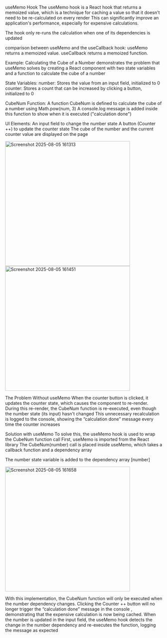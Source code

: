 
useMemo Hook
The useMemo hook is a React hook that returns a memoized value, which is a technique for caching a value so that it doesn't need to be re-calculated on every render This can significantly improve an application's performance, especially for expensive calculations.

The hook only re-runs the calculation when one of its dependencies is updated

comparison between useMemo and the useCallback hook:
useMemo returns a memoized value.
useCallback returns a memoized function.

Example: Calculating the Cube of a Number
demonstrates the problem that useMemo solves by creating a React component with two state variables and a function to calculate the cube of a number

State Variables:
number: Stores the value from an input field, initialized to 0 
counter: Stores a count that can be increased by clicking a button, initialized to 0

CubeNum Function:
A function CubeNum is defined to calculate the cube of a number using Math.pow(num, 3)
A console.log message is added inside this function to show when it is executed ("calculation done")

UI Elements:
An input field to change the number state
A button (Counter ++) to update the counter state
The cube of the number and the current counter value are displayed on the page

<img width="400" height="400" alt="Screenshot 2025-08-05 161313" src="https://github.com/user-attachments/assets/7a2ebbbe-094e-493f-bc1a-c5686da4f2cf" />
<img width="400" height="400" alt="Screenshot 2025-08-05 161451" src="https://github.com/user-attachments/assets/b685351c-1066-4042-8856-501466a897c9" />


The Problem Without useMemo
When the counter button is clicked, it updates the counter state, which causes the component to re-render. During this re-render, the CubeNum function is re-executed, even though the number state (its input) hasn't changed This unnecessary recalculation is logged to the console, showing the “calculation done” message every time the counter increases

Solution with useMemo
To solve this, the useMemo hook is used to wrap the CubeNum function call
First, useMemo is imported from the React library
The CubeNum(number) call is placed inside useMemo, which takes a callback function and a dependency array

The number state variable is added to the dependency array [number]

<img width="400" height="400" alt="Screenshot 2025-08-05 161658" src="https://github.com/user-attachments/assets/03d8f142-5358-48bc-a47b-aff0e7371232" />

With this implementation, the CubeNum function will only be executed when the number dependency changes. Clicking the Counter ++ button will no longer trigger the “calculation done” message in the console , demonstrating that the expensive calculation is now being cached. When the number is updated in the input field, the useMemo hook detects the change in the number dependency and re-executes the function, logging the message as expected
